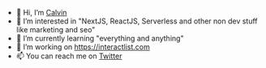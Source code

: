 - 👋 Hi, I’m [Calvin](https://calvintalbot.com)
- 👀 I’m interested in "NextJS, ReactJS, Serverless and other non dev stuff like marketing and seo"
- 🌱 I’m currently learning "everything and anything"
- 💞️ I’m working on https://interactlist.com
- 📫 You can reach me on [Twitter](https://twitter.com/calvintalbot)

<!---
Nader182/Nader182 is a ✨ special ✨ repository because its `README.md` (this file) appears on your GitHub profile.
You can click the Preview link to take a look at your changes.
--->
